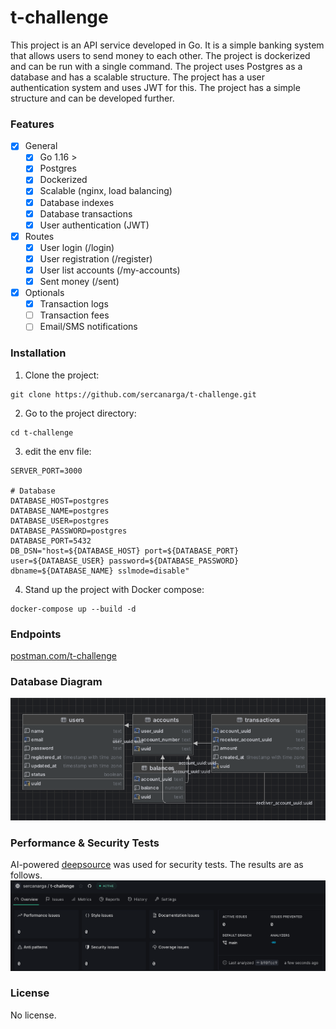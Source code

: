 # t-challenge

This project is an API service developed in Go. It is a simple banking system that allows users to send money to each other. The project is dockerized and can be run with a single command. The project uses Postgres as a database and has a scalable structure. The project has a user authentication system and uses JWT for this. The project has a simple structure and can be developed further.

### Features
- [x] General
    - [x] Go 1.16 >
    - [x] Postgres
    - [x] Dockerized
    - [x] Scalable (nginx, load balancing)
    - [x] Database indexes
    - [x] Database transactions
    - [x] User authentication (JWT)
- [x] Routes
  - [x] User login (/login)
  - [x] User registration (/register)
  - [x] User list accounts (/my-accounts)
  - [x] Sent money (/sent)

- [x] Optionals
  - [x] Transaction logs
  - [ ] Transaction fees
  - [ ] Email/SMS notifications

### Installation

1. Clone the project:
```
git clone https://github.com/sercanarga/t-challenge.git
```
2. Go to the project directory:
```
cd t-challenge
```
3. edit the env file:
```env
SERVER_PORT=3000

# Database
DATABASE_HOST=postgres
DATABASE_NAME=postgres
DATABASE_USER=postgres
DATABASE_PASSWORD=postgres
DATABASE_PORT=5432
DB_DSN="host=${DATABASE_HOST} port=${DATABASE_PORT} user=${DATABASE_USER} password=${DATABASE_PASSWORD} dbname=${DATABASE_NAME} sslmode=disable"
```
4. Stand up the project with Docker compose:
```
docker-compose up --build -d
```

### Endpoints
[postman.com/t-challenge](http://postman.com/sercanarga/workspace/t-challenge)

### Database Diagram
![Database Diagram](https://github.com/sercanarga/t-challenge/blob/main/assets/db_scheme.png?raw=true)

### Performance & Security Tests
AI-powered [deepsource](https://deepsource.com/) was used for security tests. The results are as follows.
![test result](https://github.com/sercanarga/t-challenge/blob/main/assets/deepsource.png?raw=true)

### License
No license.